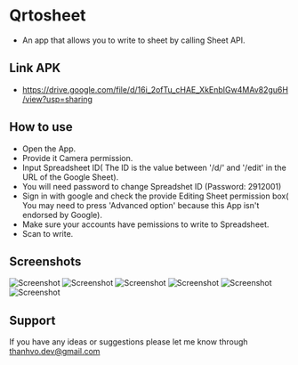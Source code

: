 Qrtosheet
=========================

- An app that allows you to write to sheet by calling Sheet API.

Link APK
------------

- https://drive.google.com/file/d/16i_2ofTu_cHAE_XkEnbIGw4MAv82gu6H/view?usp=sharing

How to use
---------------

- Open the App.
- Provide it Camera permission.
- Input Spreadsheet ID( The ID is the value between '/d/' and '/edit' in the URL of the Google Sheet). 
- You will need password to change Spreadshet ID (Password: 2912001)
- Sign in with google and check the provide Editing Sheet permission box( You may need to press 'Advanced option' because this App isn't endorsed by Google).
- Make sure your accounts have pemissions to write to Spreadsheet.
- Scan to write.

Screenshots
-----------
![Screenshot](Screenshots/screenshot6.png)
![Screenshot](Screenshots/screenshot2.png)
![Screenshot](Screenshots/screenshot3.png)
![Screenshot](Screenshots/screenshot5.png)
![Screenshot](Screenshots/screenshot4.png)
![Screenshot](Screenshots/screenshot1.png)

Support
-------

If you have any ideas or suggestions please let me know through thanhvo.dev@gmail.com
